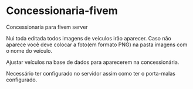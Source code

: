 # Concessionaria-fivem
Concessionaria para fivem server

Nui toda editada todos imagens de veículos irão aparecer. Caso não aparece você deve colocar a foto(em formato PNG) na pasta imagens com o nome do veículo.

Ajustar veículos na base de dados para aparecerem na concessionária.

Necessário ter configurado no servidor assim como ter o porta-malas configurado.
